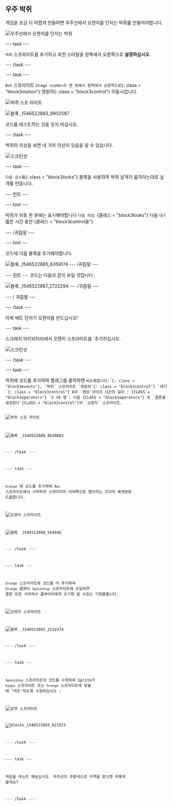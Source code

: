 ## 우주 박쥐

게임을 조금 더 어렵게 만들려면 우주선에서 오렌지를 던지는 박쥐를 만들어야합니다.

![우주선에서 오렌지를 던지는 박쥐](images/bat-oranges.png)

\--- task \---

`박쥐` 스프라이트를 추가하고 회전 스타일을 왼쪽에서 오른쪽으로 **설정하십시오**.

\--- /task \---

\--- task \---

`Bat` 스프라이트 `Stage <code>의 맨 위에서 왼쪽에서 오른쪽으로`{: class = "block3motion"} 영원히</code>{: class = "block3control"} 이동시킵니다.

![박쥐 스프 라이트](images/bat-sprite.png)

![블록 _1546522883_9902587](images/blocks_1546522883_9902587.png)

코드를 테스트하는 것을 잊지 마십시오.

\--- /task \---

박쥐의 의상을 보면 네 가지 의상이 있음을 알 수 있습니다.

![스크린샷](images/invaders-bat-costume.png)

\--- task \---

`다음 코스튬`{: class = "block3looks"} 블록을 사용하여 박쥐 날개가 움직이는대로 날개를 만듭니다.

\--- 힌트 \---

\--- hint \---

박쥐가 이동 한 후에는 표시해야합니다 `다음 의상`: {클래스 = "block3looks"} 다음 `대기`짧은 시간 동안 {클래스 = "block3control을"}.

\--- /귀뜸말 \---

\--- hint \---

코드에 다음 블록을 추가해야합니다.

![블록 _1546522885_6359174](images/blocks_1546522885_6359174.png) \--- /귀뜸말 \---

\--- 힌트 \--- 코드는 다음과 같이 보일 것입니다 :

![블록 _1546522887_2722294](images/blocks_1546522887_2722294.png) \--- /귀뜸말 \---

\--- / 귀뜸말 \---

\--- /task \---

이제 배트 던지기 오렌지를 만드십시오!

\--- task \---

스크래치 라이브러리에서 오렌지</code> 스프라이트를 `추가하십시오.</p>

<p><img src="images/invaders-orange.png" alt="스크린샷" /></p>

<p>--- /task ---</p>

<p>--- task ---</p>

<p>박쥐에 코드를 추가하여 플래그를 클릭하면 <code>되도록합니다.`{: class = "block3events"}, `박쥐` 스프라이트 `영원히`{: class = "block3control"} `대기`{: class = "block3control"} A의 `랜덤`사이의 시간의 길이 : {CLASS = "block3operators"} `5 10 행`: 다음 {CLASS = "block3operators"} 초 `클론을 생성한다`{CLASS = "block3control"}의 `오렌지` 스프라이트.

![박쥐 스프 라이트](images/bat-sprite.png)

![블록 _1546522888_8938003](images/blocks_1546522888_8938003.png)

\--- /task \---

\--- task \---

`Orange` 에 코드를 추가하여 `Bat` 스프라이트에서 시작하여 스테이지의 아래쪽으로 떨어지는 각각의 복제본을 드롭합니다.

![오렌지 스프라이트](images/orange-sprite.png)

![블록 _1546522890_544698](images/blocks_1546522890_544698.png)

\--- /task \---

\--- task \---

`Orange` 스프라이트에 코드를 더 추가하여 `Orange` 클론이 `Spaceship` 스프라이트에 도달하면 클론 또한 사라져서 플레이어에게 초기화 할 수있는 기회를줍니다.

![오렌지 스프라이트](images/orange-sprite.png)

![블록 _1546522892_2124374](images/blocks_1546522892_2124374.png)

\--- /task \---

\--- task \---

`Spaceship` 스프라이트의 코드를 수정하여 Sprite가 `Hippo` 스프라이트 또는 `Orange` 스프라이트에 닿을 때 "히트"되도록 수정하십시오 :

![로켓 스프라이트](images/rocket-sprite.png)

![blocks_1546522893_821553](images/blocks_1546522893_821553.png)

\--- /task \---

\--- task \---

게임을 테스트 해보십시오. 우주선이 주황색으로 타격을 받으면 어떻게 될까요?

\--- /task \---